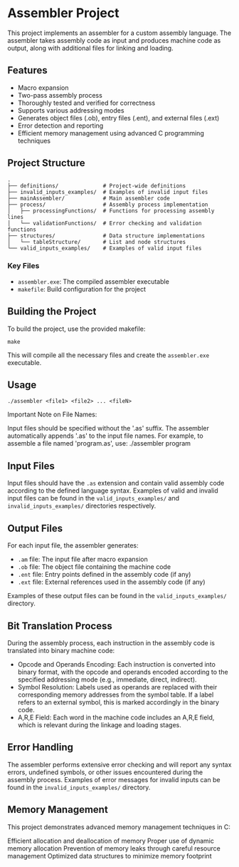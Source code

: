 # Assembler Project

This project implements an assembler for a custom assembly language. 
The assembler takes assembly code as input and produces machine code as output, along with additional files for linking and loading.

## Features

- Macro expansion
- Two-pass assembly process
- Thoroughly tested and verified for correctness
- Supports various addressing modes
- Generates object files (.ob), entry files (.ent), and external files (.ext)
- Error detection and reporting
- Efficient memory management using advanced C programming techniques

## Project Structure

```
.
├── definitions/              # Project-wide definitions
├── invalid_inputs_examples/  # Examples of invalid input files
├── mainAssembler/            # Main assembler code
├── process/                  # Assembly process implementation
│   ├── processingFunctions/  # Functions for processing assembly lines
│   └── validationFunctions/  # Error checking and validation functions
├── structures/               # Data structure implementations
│   └── tableStructure/       # List and node structures
└── valid_inputs_examples/    # Examples of valid input files
```

### Key Files

- `assembler.exe`: The compiled assembler executable
- `makefile`: Build configuration for the project

## Building the Project

To build the project, use the provided makefile:

```
make
```

This will compile all the necessary files and create the `assembler.exe` executable.

## Usage

```
./assembler <file1> <file2> ... <fileN>
```

Important Note on File Names:

Input files should be specified without the '.as' suffix.
The assembler automatically appends '.as' to the input file names.
For example, to assemble a file named 'program.as', use:
./assembler program

## Input Files

Input files should have the `.as` extension and contain valid assembly code according to the defined language syntax. Examples of valid and invalid input files can be found in the `valid_inputs_examples/` and `invalid_inputs_examples/` directories respectively. 

## Output Files

For each input file, the assembler generates:

- `.am` file: The input file after macro expansion
- `.ob` file: The object file containing the machine code
- `.ent` file: Entry points defined in the assembly code (if any)
- `.ext` file: External references used in the assembly code (if any)

Examples of these output files can be found in the `valid_inputs_examples/` directory.

## Bit Translation Process

During the assembly process, each instruction in the assembly code is translated into binary machine code:

- Opcode and Operands Encoding: Each instruction is converted into binary format, with the opcode and operands encoded according to the specified addressing mode (e.g., immediate, direct, indirect).
- Symbol Resolution: Labels used as operands are replaced with their corresponding memory addresses from the symbol table. If a label refers to an external symbol, this is marked accordingly in the binary code.
- A,R,E Field: Each word in the machine code includes an A,R,E field, which is relevant during the linkage and loading stages.
  
## Error Handling

The assembler performs extensive error checking and will report any syntax errors, undefined symbols, or other issues encountered during the assembly process. Examples of error messages for invalid inputs can be found in the `invalid_inputs_examples/` directory.

## Memory Management

This project demonstrates advanced memory management techniques in C:

Efficient allocation and deallocation of memory
Proper use of dynamic memory allocation
Prevention of memory leaks through careful resource management
Optimized data structures to minimize memory footprint
